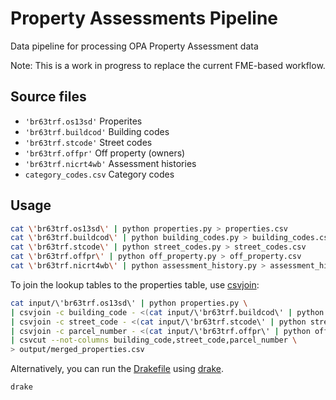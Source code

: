 # Property Assessments Pipeline
Data pipeline for processing OPA Property Assessment data

Note: This is a work in progress to replace the current FME-based workflow.

## Source files
- `'br63trf.os13sd'` Properites
- `'br63trf.buildcod'` Building codes
- `'br63trf.stcode'` Street codes
- `'br63trf.offpr'` Off property (owners)
- `'br63trf.nicrt4wb'` Assessment histories
- `category_codes.csv` Category codes

## Usage
```bash
cat \'br63trf.os13sd\' | python properties.py > properties.csv
cat \'br63trf.buildcod\' | python building_codes.py > building_codes.csv
cat \'br63trf.stcode\' | python street_codes.py > street_codes.csv
cat \'br63trf.offpr\' | python off_property.py > off_property.csv
cat \'br63trf.nicrt4wb\' | python assessment_history.py > assessment_history.csv
```

To join the lookup tables to the properties table, use
[csvjoin](http://csvkit.readthedocs.org/en/0.9.1/scripts/csvjoin.html):

```bash
cat input/\'br63trf.os13sd\' | python properties.py \
| csvjoin -c building_code - <(cat input/\'br63trf.buildcod\' | python building_codes.py) \
| csvjoin -c street_code - <(cat input/\'br63trf.stcode\' | python street_codes.py) \
| csvjoin -c parcel_number - <(cat input/\'br63trf.offpr\' | python off_property.py) \
| csvcut --not-columns building_code,street_code,parcel_number \
> output/merged_properties.csv
```

Alternatively, you can run the [Drakefile](Drakefile) using [drake](https://github.com/Factual/drake).
```bash
drake
```

